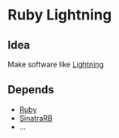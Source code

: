 # **Ruby Lightning**
## Idea
Make software like [Lightning](https://www.mozilla.org/en-US/projects/calendar/)
## Depends
* [Ruby](https://ruby-lang.org/)
* [SinatraRB](http://sinatrarb.com/)
* ...
